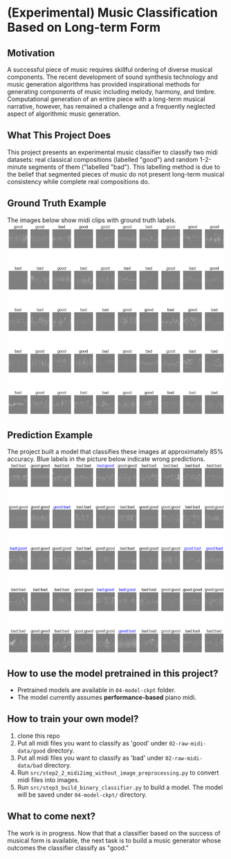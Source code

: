# (Experimental) Music Classification Based on Long-term Form

## Motivation 
A successful piece of music requires skillful ordering of diverse musical components. The recent development of sound synthesis technology and music generation algorithms has provided inspirational methods for generating components of music including melody, harmony, and timbre. Computational generation of an entire piece with a long-term musical narrative, however, has remained a challenge and a frequently neglected aspect of algorithmic music generation.

## What This Project Does
This project presents an experimental music classifier to classify two midi datasets: real classical compositions (labelled "good") and random 1-2-minute segments of them ("labelled "bad"). This labelling method is due to the belief that segmented pieces of music do not present long-term musical consistency while complete real compositions do.

## Ground Truth Example
The images below show midi clips with ground truth labels.
<br>
![Alt text](05-visualization/20230509_092423_ground_truth_labels.png)

## Prediction Example
The project built a model that classifies these images at approximately 85% accuracy. Blue labels in the picture below indicate wrong predictions.
<br>
![Alt text](05-visualization/20230509_092423_classification_result.png)

## How to use the model pretrained in this project?
* Pretrained models are available in `04-model-ckpt` folder. 
* The model currently assumes **performance-based** piano midi. 

## How to train your own model?
1. clone this repo
2. Put all midi files you want to classify as 'good' under `02-raw-midi-data/good` directory. 
3. Put all midi files you want to classify as 'bad' under `02-raw-midi-data/bad` directory.
4. Run `src/step2_2_midi2img_without_image_preprocessing.py` to convert midi files into images.
5. Run `src/step3_build_binary_classifier.py` to build a model. The model will be saved under `04-model-ckpt/` directory.

## What to come next?
The work is in progress. Now that that a classifier based on the success of musical form is available, the next task is to build a music generator whose outcomes the classifier classify as "good."